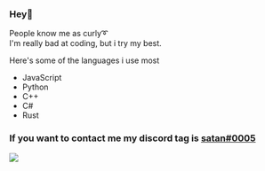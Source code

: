 ### Hey👋

People know me as curly➰ \
I'm really bad at coding, but i try my best.

Here's some of the languages i use most
- JavaScript
- Python
- C++
- C#
- Rust

### If you want to contact me my discord tag is [satan#0005](https://discord.com/users/634774973201907714)
![](https://komarev.com/ghpvc/?username=julie420&color=ff69b4)
